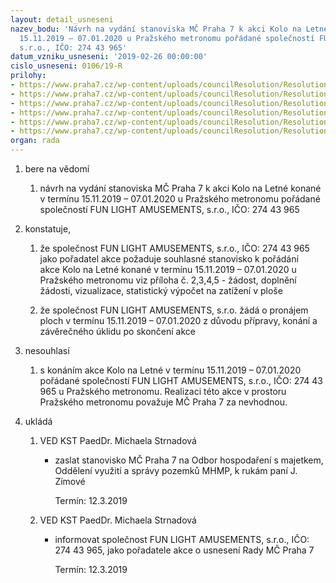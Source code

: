 ```yaml
---
layout: detail_usneseni
nazev_bodu: 'Návrh na vydání stanoviska MČ Praha 7 k akci Kolo na Letné konané v termínu
  15.11.2019 – 07.01.2020 u Pražského metronomu pořádané společností FUN LIGHT AMUSEMENTS,
  s.r.o., IČO: 274 43 965'
datum_vzniku_usneseni: '2019-02-26 00:00:00'
cislo_usneseni: 0106/19-R
prilohy:
- https://www.praha7.cz/wp-content/uploads/councilResolution/Resolutions/30644/export/Duvodova_zprava2~433017.doc
- https://www.praha7.cz/wp-content/uploads/councilResolution/Resolutions/30644/export/ZadostZV~433016.pdf
- https://www.praha7.cz/wp-content/uploads/councilResolution/Resolutions/30644/export/DoplnenizadostiZV~433014.pdf
- https://www.praha7.cz/wp-content/uploads/councilResolution/Resolutions/30644/export/vizualizace~433012.jpg
- https://www.praha7.cz/wp-content/uploads/councilResolution/Resolutions/30644/export/StatickyvypocetnazatizenivploseZV~433011.pdf
- https://www.praha7.cz/wp-content/uploads/councilResolution/Resolutions/30644/export/export~433542.pdf
organ: rada
---
```

<ol class="urzList_view" id="urzList">
<li class="urzClass1" id=""><span name="1">bere na vědomí</span> 
<ol class="urzOlClass">
<li class="urzClass2" style="TEXT-ALIGN: left" id=""><span><p>návrh na vydání stanoviska MČ Praha 7 k akci Kolo na Letné konané v termínu 15.11.2019 – 07.01.2020 u Pražského metronomu pořádané společností FUN LIGHT AMUSEMENTS, s.r.o., IČO: 274 43 965</p></span></li></ol></li>
<li class="urzClass1" id=""><span name="50">konstatuje,</span> 
<ol class="urzOlClass">
<li class="urzClass2" style="TEXT-ALIGN: left" id=""><span><p>že&nbsp;společnost&nbsp;FUN LIGHT AMUSEMENTS, s.r.o., IČO: 274 43 965 jako pořadatel akce požaduje souhlasné stanovisko&nbsp;k&nbsp;pořádání akce&nbsp;Kolo na Letné konané v termínu 15.11.2019 – 07.01.2020 u Pražského metronomu viz příloha č. 2,3,4,5 - žádost, doplnění žádosti, vizualizace, statistický výpočet na zatížení v ploše<br></p></span></li>
<li class="urzClass2" style="TEXT-ALIGN: left" id=""><span><p>že společnost FUN LIGHT AMUSEMENTS, s.r.o. žádá o pronájem ploch&nbsp;v termínu&nbsp;15.11.2019 – 07.01.2020 z důvodu přípravy, konání a závěrečného úklidu po skončení akce<br></p></span></li></ol></li>
<li class="urzClass1" id=""><span name="11">nesouhlasí</span> 
<ol class="urzOlClass">
<li class="urzClass2" style="TEXT-ALIGN: left" id=""><span><p>s konáním akce&nbsp;Kolo na Letné v termínu 15.11.2019 – 07.01.2020 pořádané společností&nbsp;FUN LIGHT AMUSEMENTS, s.r.o., IČO: 274 43 965 u Pražského metronomu.&nbsp;Realizaci této akce v prostoru Pražského metronomu považuje MČ Praha 7 za nevhodnou.<br></p></span></li></ol></li><li class="urzClass1" id="urzUkoly"><span name="1">ukládá</span><ol class="urzOlClass"><li class="urzClass2"><span><p>VED KST PaedDr. Michaela Strnadová</p></span><ul class="urzUlClass"><li class="urzClass3"><span><p>zaslat stanovisko MČ Praha 7 na Odbor hospodaření s majetkem, Oddělení využití a správy pozemků MHMP, k rukám paní J. Zímové</p></span><span class="urzUkolTermin">  Termín:&nbsp;12.3.2019</span></li></ul></li><li class="urzClass2"><span><p>VED KST PaedDr. Michaela Strnadová</p></span><ul class="urzUlClass"><li class="urzClass3"><span><p>informovat společnost FUN LIGHT AMUSEMENTS, s.r.o., IČO: 274 43 965, jako pořadatele akce o usnesení Rady MČ Praha 7</p></span><span class="urzUkolTermin">  Termín:&nbsp;12.3.2019</span></li></ul></li></ol></li>
</ol>